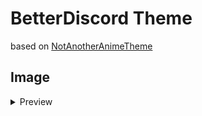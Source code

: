 
# BetterDiscord Theme  
based on [NotAnotherAnimeTheme](https://github.com/puckzxz/NotAnotherAnimeTheme)  

## Image
<details>
  <summary> Preview </summary>
  <img src="https://github.com/Peekayee/BetterDiscord-Theme/blob/main/images/Theme.png">
  </details>
